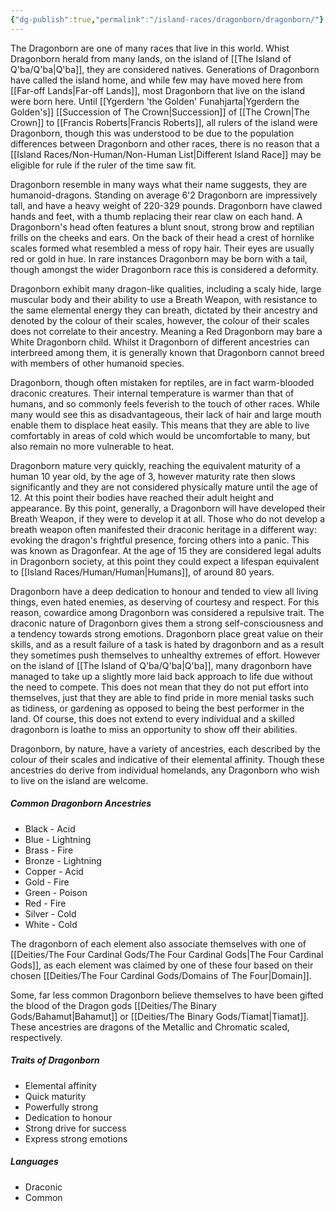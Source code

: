 ```yaml
---
{"dg-publish":true,"permalink":"/island-races/dragonborn/dragonborn/"}
---
```



The Dragonborn are one of many races that live in this world. Whist Dragonborn herald from many lands, on the island of [[The Island of Q'ba/Q'ba\|Q'ba]], they are considered natives. Generations of Dragonborn have called the island home, and while few may have moved here from [[Far-off Lands\|Far-off Lands]], most Dragonborn that live on the island were born here. Until [[Ygerdern 'the Golden' Funahjarta\|Ygerdern the Golden's]] [[Succession of The Crown\|Succession]] of [[The Crown\|The Crown]] to [[Francis Roberts\|Francis Roberts]], all rulers of the island were Dragonborn, though this was understood to be due to the population differences between Dragonborn and other races, there is no reason that a [[Island Races/Non-Human/Non-Human List\|Different Island Race]] may be eligible for rule if the ruler of the time saw fit.

Dragonborn resemble in many ways what their name suggests, they are humanoid-dragons. Standing on average 6'2 Dragonborn are impressively tall, and have a heavy weight of 220-329 pounds. Dragonborn have clawed hands and feet, with a thumb replacing their rear claw on each hand. A Dragonborn's head often features a blunt snout, strong brow and reptilian frills on the cheeks and ears. On the back of their head a crest of hornlike scales formed what resembled a mess of ropy hair. Their eyes are usually red or gold in hue. In rare instances Dragonborn may be born with a tail, though amongst the wider Dragonborn race this is considered a deformity. 

Dragonborn exhibit many dragon-like qualities, including a scaly hide, large muscular body and their ability to use a Breath Weapon, with resistance to the same elemental energy they can breath, dictated by their ancestry and denoted by the colour of their scales, however, the colour of their scales does not correlate to their ancestry. Meaning a Red Dragonborn may bare a White Dragonborn child. Whilst it Dragonborn of different ancestries can interbreed among them, it is generally known that Dragonborn cannot breed with members of other humanoid species.

Dragonborn, though often mistaken for reptiles, are in fact warm-blooded draconic creatures. Their internal temperature is warmer than that of humans, and so commonly feels feverish to the touch of other races. While many would see this as disadvantageous, their lack of hair and large mouth enable them to displace heat easily. This means that they are able to live comfortably in areas of cold which would be uncomfortable to many, but also remain no more vulnerable to heat.

Dragonborn mature very quickly, reaching the equivalent maturity of a human 10 year old, by the age of 3, however maturity rate then slows significantly and they are not considered physically mature until the age of 12. At this point their bodies have reached their adult height and appearance. By this point, generally, a Dragonborn will have developed their Breath Weapon, if they were to develop it at all. Those who do not develop a breath weapon often manifested their draconic heritage in a different way: evoking the dragon's frightful presence, forcing others into a panic. This was known as Dragonfear. At the age of 15 they are considered legal adults in Dragonborn society, at this point they could expect a lifespan equivalent to [[Island Races/Human/Human\|Humans]], of around 80 years.

Dragonborn have a deep dedication to honour and tended to view all living things, even hated enemies, as deserving of courtesy and respect. For this reason, cowardice among Dragonborn was considered a repulsive trait. The draconic nature of Dragonborn gives them a strong self-consciousness and a tendency towards strong emotions. Dragonborn place great value on their skills, and as a result failure of a task is hated by dragonborn and as a result they sometimes push themselves to unhealthy extremes of effort. However on the island of [[The Island of Q'ba/Q'ba\|Q'ba]], many dragonborn have managed to take up a slightly more laid back approach to life due without the need to compete. This does not mean that they do not put effort into themselves, just that they are able to find pride in more menial tasks such as tidiness, or gardening as opposed to being the best performer in the land. Of course, this does not extend to every individual and a skilled dragonborn is loathe to miss an opportunity to show off their abilities.

Dragonborn, by nature, have a variety of ancestries, each described by the colour of their scales and indicative of their elemental affinity. Though these ancestries do derive from individual homelands, any Dragonborn who wish to live on the island are welcome.

##### Common Dragonborn Ancestries
- Black - Acid
- Blue - Lightning
- Brass - Fire
- Bronze - Lightning
- Copper - Acid
- Gold - Fire
- Green - Poison
- Red - Fire
- Silver - Cold
- White - Cold

The dragonborn of each element also associate themselves with one of [[Deities/The Four Cardinal Gods/The Four Cardinal Gods\|The Four Cardinal Gods]], as each element was claimed by one of these four based on their chosen [[Deities/The Four Cardinal Gods/Domains of The Four\|Domain]].

Some, far less common Dragonborn believe themselves to have been gifted the blood of the Dragon gods [[Deities/The Binary Gods/Bahamut\|Bahamut]] or [[Deities/The Binary Gods/Tiamat\|Tiamat]]. These ancestries are dragons of the Metallic and Chromatic scaled, respectively.

##### Traits of Dragonborn
- Elemental affinity
- Quick maturity
- Powerfully strong
- Dedication to honour
- Strong drive for success
- Express strong emotions

##### Languages
- Draconic
- Common
